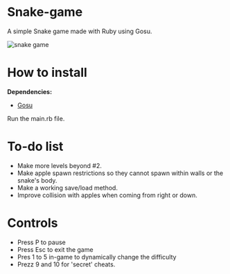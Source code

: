 # Snake-game
A simple Snake game made with Ruby using Gosu.


<img src='http://s16.postimg.org/k40s1mc3p/snake_game.jpg' border='0' alt="snake game" />


# How to install
<b>Dependencies:</b>
- <a href="http://www.libgosu.org/">Gosu</a>
 
Run the main.rb file.


# To-do list
- Make more levels beyond #2.
- Make apple spawn restrictions so they cannot spawn within walls or the snake's body.
- Make a working save/load method.
- Improve collision with apples when coming from right or down.


# Controls
- Press P to pause
- Press Esc to exit the game
- Pres 1 to 5 in-game to dynamically change the difficulty
- Prezz 9 and 10 for 'secret' cheats.
